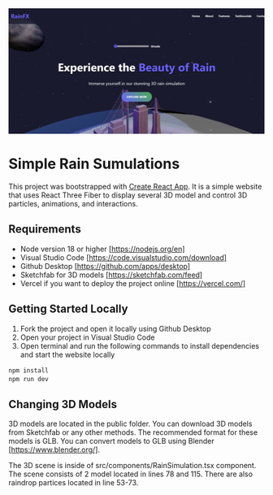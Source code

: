 <a href="">
  <img alt="\Rain Sim" src="https://github.com/afarhadi99/rain-simulation/blob/master/public/screenshot.jpg">
</a>

# Simple Rain Sumulations

This project was bootstrapped with [Create React App](https://github.com/facebook/create-react-app). It is a simple website that uses React Three Fiber to display several 3D model and control 3D particles, animations, and interactions.

## Requirements
- Node version 18 or higher [https://nodejs.org/en]
- Visual Studio Code [https://code.visualstudio.com/download]
- Github Desktop [https://github.com/apps/desktop]
- Sketchfab for 3D models [https://sketchfab.com/feed]
- Vercel if you want to deploy the project online [https://vercel.com/]

## Getting Started Locally
1. Fork the project and open it locally using Github Desktop
2. Open your project in Visual Studio Code
3. Open terminal and run the following commands to install dependencies and start the website locally
```bash
npm install
npm run dev
```

## Changing 3D Models

3D models are located in the public folder. You can download 3D models from Sketchfab or any other methods. The recommended format for these models is GLB. You can convert models to GLB using Blender [https://www.blender.org/]. 

The 3D scene is inside of src/components/RainSimulation.tsx component. The scene consists of 2 model located in lines 78 and 115. There are also raindrop partices located in line 53-73.



